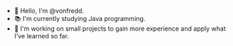 - 👋 Hello, I'm @vonfredd.
- 📚 I'm currently studying Java programming.
- 🔨 I'm working on small projects to gain more experience and apply what I've learned so far.

<!---
vonfredd/vonfredd is a ✨ special ✨ repository because its `README.md` (this file) appears on your GitHub profile.
You can click the Preview link to take a look at your changes.
--->
